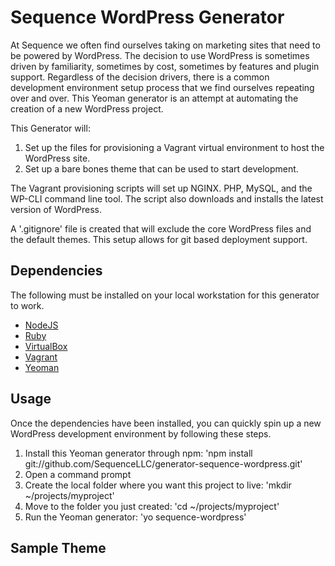 # Sequence WordPress Generator

At Sequence we often find ourselves taking on marketing sites that need to be powered by WordPress. The decision to use WordPress is sometimes driven by familiarity, sometimes by cost, sometimes by features and plugin support. Regardless of the decision drivers, there is a common development environment setup process that we find ourselves repeating over and over. This Yeoman generator is an attempt at automating the creation of a new WordPress project.

This Generator will:

1. Set up the files for provisioning a Vagrant virtual environment to host the WordPress site.
2. Set up a bare bones theme that can be used to start development.

The Vagrant provisioning scripts will set up NGINX. PHP, MySQL, and the WP-CLI command line tool. The script also downloads and installs the latest version of WordPress.

A '.gitignore' file is created that will exclude the core WordPress files and the default themes. This setup allows for git based deployment support.

## Dependencies

The following must be installed on your local workstation for this generator to work.

* [NodeJS](https://nodejs.org/en/)
* [Ruby](https://www.ruby-lang.org/en/)
* [VirtualBox](https://www.virtualbox.org)
* [Vagrant](https://www.vagrantup.com)
* [Yeoman](http://yeoman.io)

## Usage

Once the dependencies have been installed, you can quickly spin up a new WordPress development environment by following these steps.

1. Install this Yeoman generator through npm: 'npm install git://github.com/SequenceLLC/generator-sequence-wordpress.git'
2. Open a command prompt
3. Create the local folder where you want this project to live: 'mkdir ~/projects/myproject'
4. Move to the folder you just created: 'cd ~/projects/myproject'
5. Run the Yeoman generator: 'yo sequence-wordpress'

## Sample Theme
